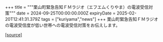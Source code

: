 +++
title = """栗山町緊急告知ＦＭラジオ（エフエムくりやま）の電波受信対策"""
date = 2024-09-25T00:00:00.000Z
expiryDate = 2025-02-20T12:41:31.379Z
tags = ["kuriyama","news"]
+++
栗山町緊急告知ＦＭラジオの電波受信度が低い世帯への電波受信対策をお伝えします。

[[source]](https://www.town.kuriyama.hokkaido.jp/soshiki/53/28904.html)
